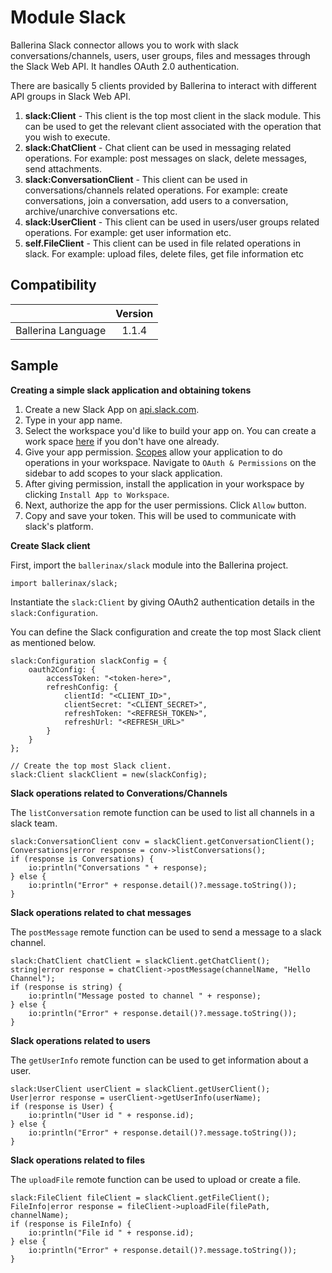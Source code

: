 # Module Slack

Ballerina Slack connector allows you to work with slack conversations/channels, users, user groups, files and messages through the Slack Web API.
It handles OAuth 2.0 authentication.

There are basically 5 clients provided by Ballerina to interact with different API groups in Slack Web API.
1. **slack:Client** - This client is the top most client in the slack module. This can be used to get the relevant client associated with the operation
that you wish to execute.
2. **slack:ChatClient** - Chat client can be used in messaging related operations. For example: post messages on slack, delete messages,
send attachments.
3. **slack:ConversationClient** - This client can be used in conversations/channels related operations. For example: create conversations,
join a conversation, add users to a conversation, archive/unarchive conversations etc.
4. **slack:UserClient** - This client can be used in users/user groups related operations. For example: get user information etc.
5. **self.FileClient** - This client can be used in file related operations in slack. For example: upload files, delete files, get file information etc

## Compatibility
|                     |    Version     |
|:-------------------:|:--------------:|
| Ballerina Language  | 1.1.4          |

## Sample

**Creating a simple slack application and obtaining tokens**

1. Create a new Slack App on [api.slack.com](https://api.slack.com/apps?new_granular_bot_app=1).
2. Type in your app name.
3. Select the workspace you'd like to build your app on. You can create a work space [here](https://slack.com/get-started#create) if you don't have one already.
4. Give your app permission. [Scopes](https://api.slack.com/scopes) allow your application to do operations in your workspace. Navigate to `OAuth & Permissions` on the sidebar to add scopes to your slack application. 
5. After giving permission, install the application in your workspace by clicking `Install App to Workspace`.
6. Next, authorize the app for the user permissions. Click `Allow` button.
7. Copy and save your token. This will be used to communicate with slack's platform.

**Create Slack client**

First, import the `ballerinax/slack` module into the Ballerina project.
```ballerina
import ballerinax/slack;
```
Instantiate the `slack:Client` by giving OAuth2 authentication details in the `slack:Configuration`. 

You can define the Slack configuration and create the top most Slack client as mentioned below. 
```ballerina
slack:Configuration slackConfig = {
    oauth2Config: {
        accessToken: "<token-here>",
        refreshConfig: {
            clientId: "<CLIENT_ID>",
            clientSecret: "<CLIENT_SECRET>",
            refreshToken: "<REFRESH_TOKEN>",
            refreshUrl: "<REFRESH_URL>"
        }
    }
};

// Create the top most Slack client.
slack:Client slackClient = new(slackConfig);
```

**Slack operations related to Converations/Channels**

The `listConversation` remote function can be used to list all channels in a slack team. 

```ballerina
slack:ConversationClient conv = slackClient.getConversationClient();
Conversations|error response = conv->listConversations();
if (response is Conversations) {    
    io:println("Conversations " + response);
} else {
    io:println("Error" + response.detail()?.message.toString());
}
```

**Slack operations related to chat messages**

The `postMessage` remote function can be used to send a message to a slack channel. 

```ballerina
slack:ChatClient chatClient = slackClient.getChatClient();
string|error response = chatClient->postMessage(channelName, "Hello Channel");
if (response is string) {    
    io:println("Message posted to channel " + response);
} else {
    io:println("Error" + response.detail()?.message.toString());
}
```

**Slack operations related to users**

The `getUserInfo` remote function can be used to get information about a user. 

```ballerina
slack:UserClient userClient = slackClient.getUserClient();
User|error response = userClient->getUserInfo(userName);
if (response is User) {    
    io:println("User id " + response.id);
} else {
    io:println("Error" + response.detail()?.message.toString());
}
```

**Slack operations related to files**

The `uploadFile` remote function can be used to upload or create a file. 

```ballerina
slack:FileClient fileClient = slackClient.getFileClient();
FileInfo|error response = fileClient->uploadFile(filePath, channelName);
if (response is FileInfo) {    
    io:println("File id " + response.id);
} else {
    io:println("Error" + response.detail()?.message.toString());
}
```